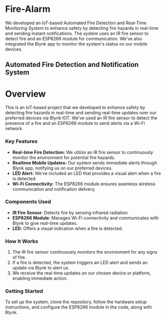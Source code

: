 # Fire-Alarm
We developed an IoT-based Automated Fire Detection and Real-Time Monitoring System to enhance safety by detecting fire hazards in real-time and sending instant notifications. The system uses an IR fire sensor to detect fire and an ESP8266 module for communication. We've also integrated the Blynk app to monitor the system's status on our mobile devices.

## Automated Fire Detection and Notification System

# Overview
This is an IoT-based project that we developed to enhance safety by detecting fire hazards in real-time and sending real-time updates over our preferred devices via Blynk IOT. We’ve used an IR fire sensor to detect the presence of a fire and an ESP8266 module to send alerts via a Wi-Fi network.

### Key Features
- **Real-time Fire Detection:** We utilize an IR fire sensor to continuously monitor the environment for potential fire hazards.
- **Realtime Mobile Updates:** Our system sends immediate alerts through Blynk app, notifying us on our preferred devices.
- **LED Alert:** We’ve included an LED that provides a visual alert when a fire is detected.
- **Wi-Fi Connectivity:** The ESP8266 module ensures seamless wireless communication and notification delivery.

### Components Used
- **IR Fire Sensor**: Detects fire by sensing infrared radiation.
- **ESP8266 Module**: Manages Wi-Fi connectivity and communicates with Blynk to give real-time updates.
- **LED**: Offers a visual indication when a fire is detected.

### How It Works
1. The IR fire sensor continuously monitors the environment for any signs of fire.
2. If a fire is detected, the system triggers an LED alert and sends an update via Blynk to alert us.
3. We receive the real-time updates on our chosen device or platform, enabling immediate action.

### Getting Started
To set up the system, clone the repository, follow the hardware setup instructions, and configure the ESP8266 module in the code, along with Blynk.
